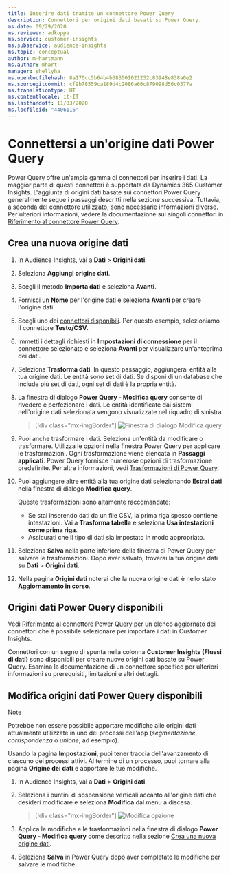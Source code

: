 ```yaml
---
title: Inserire dati tramite un connettore Power Query
description: Connettori per origini dati basati su Power Query.
ms.date: 09/29/2020
ms.reviewer: adkuppa
ms.service: customer-insights
ms.subservice: audience-insights
ms.topic: conceptual
author: m-hartmann
ms.author: mhart
manager: shellyha
ms.openlocfilehash: 8a170cc5b64b4b383501021232c83948e838a0e2
ms.sourcegitcommit: cf9b78559ca189d4c2086a66c879098d56c0377a
ms.translationtype: HT
ms.contentlocale: it-IT
ms.lasthandoff: 11/03/2020
ms.locfileid: "4406116"
---
```

# <a name="connect-to-a-power-query-data-source"></a>Connettersi a un'origine dati Power Query

Power Query offre un'ampia gamma di connettori per inserire i dati. La maggior parte di questi connettori è supportata da Dynamics 365 Customer Insights. L'aggiunta di origini dati basate sui connettori Power Query generalmente segue i passaggi descritti nella sezione successiva. Tuttavia, a seconda del connettore utilizzato, sono necessarie informazioni diverse. Per ulteriori informazioni, vedere la documentazione sui singoli connettori in [Riferimento al connettore Power Query](https://docs.microsoft.com/power-query/connectors/).

## <a name="create-a-new-data-source"></a>Crea una nuova origine dati

1. In Audience Insights, vai a **Dati** > **Origini dati**.

1. Seleziona **Aggiungi origine dati**.

1. Scegli il metodo **Importa dati** e seleziona **Avanti**.

1. Fornisci un **Nome** per l'origine dati e seleziona **Avanti** per creare l'origine dati.

1. Scegli uno dei [connettori disponibili](#available-power-query-data-sources). Per questo esempio, selezioniamo il connettore **Testo/CSV**.

1. Immetti i dettagli richiesti in **Impostazioni di connessione** per il connettore selezionato e seleziona **Avanti** per visualizzare un'anteprima dei dati.

1. Seleziona **Trasforma dati**. In questo passaggio, aggiungerai entità alla tua origine dati. Le entità sono set di dati. Se disponi di un database che include più set di dati, ogni set di dati è la propria entità.

1. La finestra di dialogo **Power Query - Modifica query** consente di rivedere e perfezionare i dati. Le entità identificate dai sistemi nell'origine dati selezionata vengono visualizzate nel riquadro di sinistra.

   > [!div class="mx-imgBorder"]
   > ![Finestra di dialogo Modifica query](media/data-manager-configure-edit-queries.png "Finestra di dialogo Modifica query")

1. Puoi anche trasformare i dati. Seleziona un'entità da modificare o trasformare. Utilizza le opzioni nella finestra Power Query per applicare le trasformazioni. Ogni trasformazione viene elencata in **Passaggi applicati**. Power Query fornisce numerose opzioni di trasformazione predefinite. Per altre informazioni, vedi [Trasformazioni di Power Query](https://docs.microsoft.com/power-query/power-query-what-is-power-query#transformations).

1. Puoi aggiungere altre entità alla tua origine dati selezionando **Estrai dati** nella finestra di dialogo **Modifica query**.

   Queste trasformazioni sono altamente raccomandate:

   - Se stai inserendo dati da un file CSV, la prima riga spesso contiene intestazioni. Vai a **Trasforma tabella** e seleziona **Usa intestazioni come prima riga**.
   - Assicurati che il tipo di dati sia impostato in modo appropriato.

1. Seleziona **Salva** nella parte inferiore della finestra di Power Query per salvare le trasformazioni. Dopo aver salvato, troverai la tua origine dati su **Dati** > **Origini dati**.

1. Nella pagina **Origini dati** noterai che la nuova origine dati è nello stato **Aggiornamento in corso**.

## <a name="available-power-query-data-sources"></a>Origini dati Power Query disponibili

Vedi [Riferimento al connettore Power Query](https://docs.microsoft.com/power-query/connectors/) per un elenco aggiornato dei connettori che è possibile selezionare per importare i dati in Customer Insights. 

Connettori con un segno di spunta nella colonna **Customer Insights (Flussi di dati)** sono disponibili per creare nuove origini dati basate su Power Query. Esamina la documentazione di un connettore specifico per ulteriori informazioni su prerequisiti, limitazioni e altri dettagli.

## <a name="edit-power-query-data-sources"></a>Modifica origini dati Power Query disponibili

> [!NOTE]
> Potrebbe non essere possibile apportare modifiche alle origini dati attualmente utilizzate in uno dei processi dell'app (*segmentazione*, *corrispondenza* o *unione*, ad esempio). 
>
> Usando la pagina **Impostazioni**, puoi tener traccia dell'avanzamento di ciascuno dei processi attivi. Al termine di un processo, puoi tornare alla pagina **Origine dei dati** e apportare le tue modifiche.

1. In Audience Insights, vai a **Dati** > **Origini dati**.

2. Seleziona i puntini di sospensione verticali accanto all'origine dati che desideri modificare e seleziona **Modifica** dal menu a discesa.

   > [!div class="mx-imgBorder"]
   > ![Modifica opzione](media/edit-option-data-sources.png "Modifica opzione")

3. Applica le modifiche e le trasformazioni nella finestra di dialogo **Power Query - Modifica query** come descritto nella sezione [Crea una nuova origine dati](#create-a-new-data-source).

4. Seleziona **Salva** in Power Query dopo aver completato le modifiche per salvare le modifiche.
